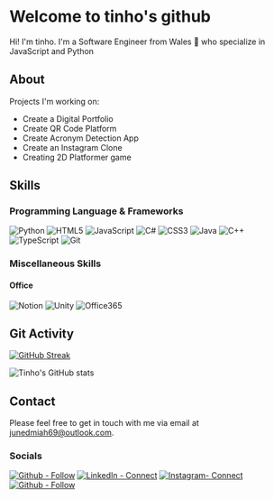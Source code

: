 # Welcome to tinho's github

Hi! I'm tinho. I'm a Software Engineer from Wales 🏴󠁧󠁢󠁷󠁬󠁳󠁿 who specialize in JavaScript and Python


## About
Projects I'm working on:
   - Create a Digital Portfolio
  -  Create QR Code Platform
  -  Create Acronym Detection App
  -  Create an Instagram Clone
  -  Creating 2D Platformer game

	

## Skills

### Programming Language & Frameworks
![Python](https://img.shields.io/badge/Python-3776AB?style=for-the-badge&logo=python&logoColor=white)
![HTML5](https://img.shields.io/badge/HTML5-E34F26?style=for-the-badge&logo=html5&logoColor=white)
![JavaScript](https://img.shields.io/badge/JavaScript-F7DF1E?style=for-the-badge&logo=javascript&logoColor=black)
![C#](https://img.shields.io/badge/C%23-239120?style=for-the-badge&logo=c-sharp&logoColor=white)
![CSS3](https://img.shields.io/badge/CSS3-1572B6?style=for-the-badge&logo=css3&logoColor=white)
![Java](https://img.shields.io/badge/Java-ED8B00?style=for-the-badge&logo=java&logoColor=white)
![C++](https://img.shields.io/badge/C%2B%2B-00599C?style=for-the-badge&logo=c%2B%2B&logoColor=white)
![TypeScript](https://img.shields.io/badge/TypeScript-007ACC?style=for-the-badge&logo=typescript&logoColor=white)
![Git](https://img.shields.io/badge/Git-007ACC?style=for-the-badge&logo=typescript&logoColor=white)

### Miscellaneous Skills
#### Office
![Notion](https://img.shields.io/badge/Notion-000000?style=for-the-badge&logo=notion&logoColor=white)
![Unity](https://img.shields.io/badge/Unity-100000?style=for-the-badge&logo=unity&logoColor=white)
![Office365](https://img.shields.io/badge/Microsoft_Office-D83B01?style=for-the-badge&logo=microsoft-office&logoColor=white)


## Git Activity

[
![GitHub Streak](https://github-readme-streak-stats.herokuapp.com?user=tinho-mp4&theme=holi-theme&hide_border=true&date_format=M%20j%5B%2C%20Y%5D)](https://www.linkedin.com/in/juned-miah-877237213/)

![Tinho's GitHub stats](https://github-readme-stats.vercel.app/api?username=tinho-mp4&theme=tokyonight&show_icons=true)

## Contact
Please feel free to get in touch with me via email at [junedmiah69@outlook.com](**mailto:**junedmiah69@outlook.com?subject=GitHub%5Btinho.mp4%5D).


### Socials
[![Github - Follow](https://img.shields.io/badge/Github-Follow-171515?logo=Github&logoColor=white&style=for-the-badge)](https://github.com/tinho-mp4)
[![LinkedIn - Connect](https://img.shields.io/badge/LinkedIn-Connect-2867B2?logo=LinkedIn&logoColor=white&style=for-the-badge)](https://www.linkedin.com/in/juned-miah-877237213/)
[![Instagram- Connect](https://img.shields.io/badge/Instagram-Follow-833AB4?logo=Instagram&logoColor=white&style=for-the-badge)](https://www.instagram.com/jndmh/)
[![Github - Follow](https://img.shields.io/badge/Spotify-Follow-1DB954?logo=Spotify&logoColor=white&style=for-the-badge)](https://open.spotify.com/user/lqqdfvk9xyo5wb4q7czeejjig)

